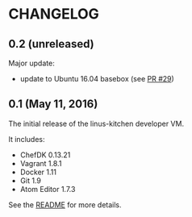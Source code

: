 # CHANGELOG

## 0.2 (unreleased)

Major update:

 * update to Ubuntu 16.04 basebox (see [PR #29](https://github.com/tknerr/linus-kitchen/pull/29))

## 0.1 (May 11, 2016)

The initial release of the linus-kitchen developer VM.

It includes:

 * ChefDK 0.13.21
 * Vagrant 1.8.1
 * Docker 1.11
 * Git 1.9
 * Atom Editor 1.7.3

See the [README](https://github.com/tknerr/linus-kitchen/blob/master/README.md) for more details.
